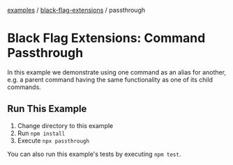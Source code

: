 [examples][1] / [black-flag-extensions][2] / passthrough

# Black Flag Extensions: Command Passthrough

In this example we demonstrate using one command as an alias for another, e.g. a
parent command having the same functionality as one of its child commands.

## Run This Example

1. Change directory to this example
2. Run `npm install`
3. Execute `npx passthrough`

You can also run this example's tests by executing `npm test`.

[1]: ../../README.md
[2]: ../README.md
